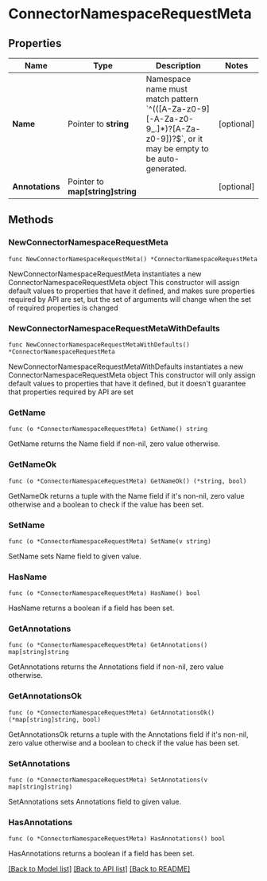 # ConnectorNamespaceRequestMeta

## Properties

Name | Type | Description | Notes
------------ | ------------- | ------------- | -------------
**Name** | Pointer to **string** | Namespace name must match pattern &#x60;^(([A-Za-z0-9][-A-Za-z0-9_.]*)?[A-Za-z0-9])?$&#x60;, or it may be empty to be auto-generated. | [optional] 
**Annotations** | Pointer to **map[string]string** |  | [optional] 


## Methods

### NewConnectorNamespaceRequestMeta

`func NewConnectorNamespaceRequestMeta() *ConnectorNamespaceRequestMeta`

NewConnectorNamespaceRequestMeta instantiates a new ConnectorNamespaceRequestMeta object
This constructor will assign default values to properties that have it defined,
and makes sure properties required by API are set, but the set of arguments
will change when the set of required properties is changed

### NewConnectorNamespaceRequestMetaWithDefaults

`func NewConnectorNamespaceRequestMetaWithDefaults() *ConnectorNamespaceRequestMeta`

NewConnectorNamespaceRequestMetaWithDefaults instantiates a new ConnectorNamespaceRequestMeta object
This constructor will only assign default values to properties that have it defined,
but it doesn't guarantee that properties required by API are set


### GetName

`func (o *ConnectorNamespaceRequestMeta) GetName() string`

GetName returns the Name field if non-nil, zero value otherwise.

### GetNameOk

`func (o *ConnectorNamespaceRequestMeta) GetNameOk() (*string, bool)`

GetNameOk returns a tuple with the Name field if it's non-nil, zero value otherwise
and a boolean to check if the value has been set.

### SetName

`func (o *ConnectorNamespaceRequestMeta) SetName(v string)`

SetName sets Name field to given value.

### HasName

`func (o *ConnectorNamespaceRequestMeta) HasName() bool`

HasName returns a boolean if a field has been set.


### GetAnnotations

`func (o *ConnectorNamespaceRequestMeta) GetAnnotations() map[string]string`

GetAnnotations returns the Annotations field if non-nil, zero value otherwise.

### GetAnnotationsOk

`func (o *ConnectorNamespaceRequestMeta) GetAnnotationsOk() (*map[string]string, bool)`

GetAnnotationsOk returns a tuple with the Annotations field if it's non-nil, zero value otherwise
and a boolean to check if the value has been set.

### SetAnnotations

`func (o *ConnectorNamespaceRequestMeta) SetAnnotations(v map[string]string)`

SetAnnotations sets Annotations field to given value.

### HasAnnotations

`func (o *ConnectorNamespaceRequestMeta) HasAnnotations() bool`

HasAnnotations returns a boolean if a field has been set.



[[Back to Model list]](../README.md#documentation-for-models) [[Back to API list]](../README.md#documentation-for-api-endpoints) [[Back to README]](../README.md)

